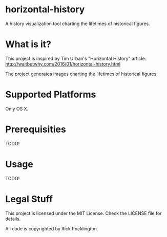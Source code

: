 # horizontal-history
A history visualization tool charting the lifetimes of historical figures.

# What is it?
This project is inspired by Tim Urban's "Horizontal History" article: http://waitbutwhy.com/2016/01/horizontal-history.html

The project generates images charting the lifetimes of historical figures.

# Supported Platforms
Only OS X.

# Prerequisities
TODO!

# Usage
TODO!

# Legal Stuff
This project is licensed under the MIT License. Check the LICENSE file for details.

All code is copyrighted by Rick Pocklington.
